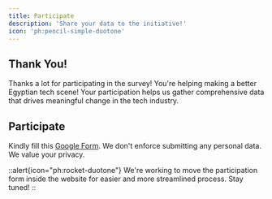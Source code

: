 ```yaml
---
title: Participate
description: 'Share your data to the initiative!'
icon: 'ph:pencil-simple-duotone'
---
```



## Thank You!
Thanks a lot for participating in the survey! You're helping making a better Egyptian tech scene!
Your participation helps us gather comprehensive data that drives meaningful change in the tech industry.

## Participate

Kindly fill this [Google Form](https://docs.google.com/forms/d/e/1FAIpQLSfBAjjgs14SQ9i3Dgo6BDPp-m7sxqHaUt4kFOghV-44knIUPg/viewform?pli=1). We don't enforce submitting any personal data. We value your privacy.

::alert{icon="ph:rocket-duotone"}
  We're working to move the participation form inside the website for easier and more streamlined process. Stay tuned!
::
